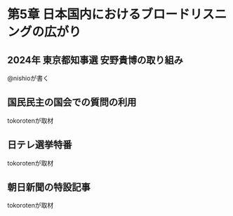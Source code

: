 # 第5章 日本国内におけるブロードリスニングの広がり

## 2024年 東京都知事選 安野貴博の取り組み
@nishioが書く

## 国民民主の国会での質問の利用
tokorotenが取材

## 日テレ選挙特番
tokorotenが取材

## 朝日新聞の特設記事
tokorotenが取材
